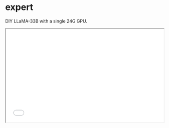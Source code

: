 # expert
DIY LLaMA-33B with a single 24G GPU.

<iframe src="test.html" height="300" width="100%"></iframe>
